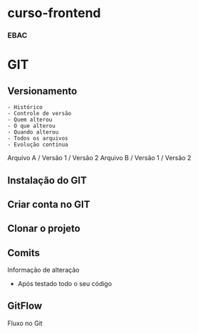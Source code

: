 # curso-frontend

### EBAC

# GIT 
## Versionamento 
    - Histórico 
    - Controle de versão 
    - Quem alterou
    - O que alterou
    - Quando alterou
    - Todos os arquivos 
    - Evolução contínua 


Arquivo A   / Versão 1 / Versão 2
Arquivo B   / Versão 1 / Versão 2

## Instalação do GIT

## Criar conta no GIT

## Clonar o projeto 

## Comits
Informação de alteração
- Após testado todo o seu código 

## GitFlow
Fluxo no Git
